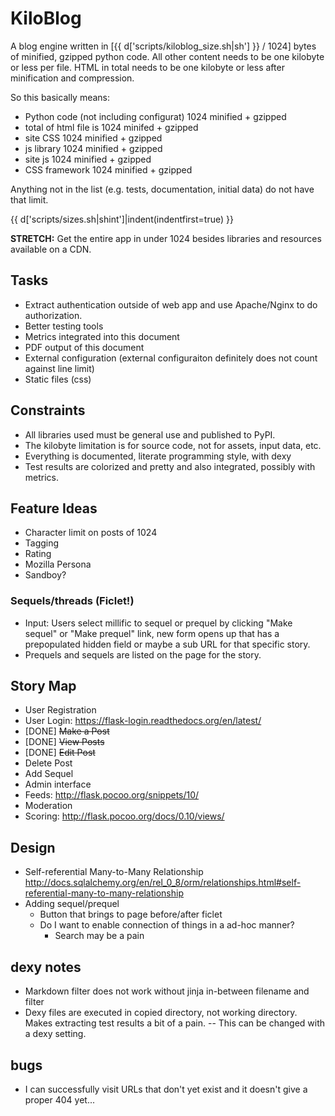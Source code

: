 KiloBlog
========
A blog engine written in [{{ d['scripts/kiloblog_size.sh|sh'] }} / 1024] bytes
of minified, gzipped python code. All other content needs to be one kilobyte or
less per file. HTML in total needs to be one kilobyte or less after
minification and compression.

So this basically means:

 - Python code (not including configurat) 1024 minified + gzipped
 - total of html file is 1024 minifed + gzipped
 - site CSS 1024 minified + gzipped
 - js library 1024 minified + gzipped
 - site js 1024 minified + gzipped
 - CSS framework 1024 minified + gzipped

Anything not in the list (e.g. tests, documentation, initial data) do not have
that limit.

{{ d['scripts/sizes.sh|shint']|indent(indentfirst=true) }}

**STRETCH:** Get the entire app in under 1024 besides libraries and resources
available on a CDN.

Tasks
-----
 - Extract authentication outside of web app and use Apache/Nginx to do
   authorization.
 - Better testing tools
 - Metrics integrated into this document
 - PDF output of this document
 - External configuration (external configuraiton definitely does not count
   against line limit)
 - Static files (css)

Constraints
-----------
 - All libraries used must be general use and published to PyPI.
 - The kilobyte limitation is for source code, not for assets, input data, etc.
 - Everything is documented, literate programming style, with dexy
 - Test results are colorized and pretty and also integrated, possibly with
   metrics.

Feature Ideas
-------------
 - Character limit on posts of 1024
 - Tagging
 - Rating
 - Mozilla Persona
 - Sandboy?
### Sequels/threads (Ficlet!) ###
 - Input: Users select millific to sequel or prequel by clicking "Make sequel"
   or "Make prequel" link, new form opens up that has a prepopulated hidden
   field or maybe a sub URL for that specific story.
 - Prequels and sequels are listed on the page for the story.

Story Map
---------
 - User Registration
 - User Login: https://flask-login.readthedocs.org/en/latest/
 - [DONE] <s>Make a Post</s>
 - [DONE] <s>View Posts</s>
 - [DONE] <s>Edit Post</s>
 - Delete Post
 - Add Sequel
 - Admin interface
 - Feeds: http://flask.pocoo.org/snippets/10/
 - Moderation
 - Scoring: http://flask.pocoo.org/docs/0.10/views/

Design
------
 - Self-referential Many-to-Many Relationship http://docs.sqlalchemy.org/en/rel_0_8/orm/relationships.html#self-referential-many-to-many-relationship
 - Adding sequel/prequel
   - Button that brings to page before/after ficlet
   - Do I want to enable connection of things in a ad-hoc manner?
     - Search may be a pain

dexy notes
----------
 - Markdown filter does not work without jinja in-between filename and filter
 - Dexy files are executed in copied directory, not working directory. Makes
   extracting test results a bit of a pain. -- This can be changed with a dexy
   setting.

bugs
----
 - I can successfully visit URLs that don't yet exist and it doesn't give a
   proper 404 yet...

